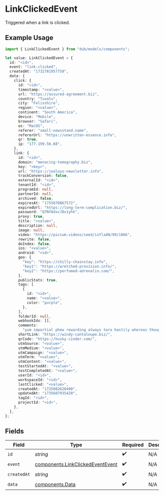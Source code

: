 # LinkClickedEvent

Triggered when a link is clicked.

## Example Usage

```typescript
import { LinkClickedEvent } from "dub/models/components";

let value: LinkClickedEvent = {
  id: "<id>",
  event: "link.clicked",
  createdAt: "1732781957758",
  data: {
    click: {
      id: "<id>",
      timestamp: "<value>",
      url: "https://assured-agreement.biz",
      country: "Tuvalu",
      city: "Felixshire",
      region: "<value>",
      continent: "South America",
      device: "Mobile",
      browser: "Safari",
      os: "MacOS",
      referer: "small-newsstand.name",
      refererUrl: "https://unwritten-essence.info",
      qr: true,
      ip: "177.199.56.68",
    },
    link: {
      id: "<id>",
      domain: "menacing-tomography.biz",
      key: "<key>",
      url: "https://jealous-newsletter.info",
      trackConversion: false,
      externalId: "<id>",
      tenantId: "<id>",
      programId: null,
      partnerId: null,
      archived: false,
      expiresAt: "1755870867572",
      expiredUrl: "https://long-term-complication.biz/",
      password: "Q7NfAdxcJ8x1yhk",
      proxy: true,
      title: "<value>",
      description: null,
      image: null,
      video: "https://picsum.videos/seed/ixYla4N/99/1866",
      rewrite: false,
      doIndex: false,
      ios: "<value>",
      android: "<id>",
      geo: {
        "key": "https://chilly-chainstay.info",
        "key1": "https://wretched-provision.info/",
        "key2": "https://perfumed-adrenalin.com/",
      },
      publicStats: true,
      tags: [
        {
          id: "<id>",
          name: "<value>",
          color: "purple",
        },
      ],
      folderId: null,
      webhookIds: [],
      comments:
        "yum impartial phew rewarding always taro hastily whereas though shrilly lovingly pish ham for plain whether aboard",
      shortLink: "https://windy-cantaloupe.biz/",
      qrCode: "https://husky-cinder.com/",
      utmSource: "<value>",
      utmMedium: "<value>",
      utmCampaign: "<value>",
      utmTerm: "<value>",
      utmContent: "<value>",
      testStartedAt: "<value>",
      testCompletedAt: "<value>",
      userId: "<id>",
      workspaceId: "<id>",
      lastClicked: "<value>",
      createdAt: "1725082620490",
      updatedAt: "1735607935420",
      tagId: "<id>",
      projectId: "<id>",
    },
  },
};
```

## Fields

| Field                                                                                | Type                                                                                 | Required                                                                             | Description                                                                          |
| ------------------------------------------------------------------------------------ | ------------------------------------------------------------------------------------ | ------------------------------------------------------------------------------------ | ------------------------------------------------------------------------------------ |
| `id`                                                                                 | *string*                                                                             | :heavy_check_mark:                                                                   | N/A                                                                                  |
| `event`                                                                              | [components.LinkClickedEventEvent](../../models/components/linkclickedeventevent.md) | :heavy_check_mark:                                                                   | N/A                                                                                  |
| `createdAt`                                                                          | *string*                                                                             | :heavy_check_mark:                                                                   | N/A                                                                                  |
| `data`                                                                               | [components.Data](../../models/components/data.md)                                   | :heavy_check_mark:                                                                   | N/A                                                                                  |